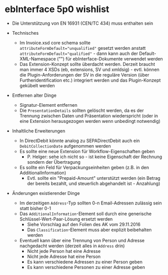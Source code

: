 # ebInterface 5p0 wishlist

* Die Unterstützung von EN 16931 (CEN/TC 434) muss enthalten sein


* Technisches
  * Im Invoice.xsd core schema sollte `attributeFormDefault="unqualified"` gesetzt werden anstatt `attributeFormDefault="qualified"` - dann kann auch der Default-XML-Namespace ("") für ebInterface-Dokumente verwendet werden
  * Das Extension-Konzept sollte überdacht werden. Derzeit braucht man immer 4 XSDs (eb, extensions, SV und xmldsig) - evtl. können die Plugin-Anforderungen der SV in die reguläre Version (über Furtheridentification etc.) integriert werden und das Plugin-Konzept gekübelt werden


* Entfernen alter Dinge
  * Signatur-Element entfernen
  * Die `PresentationDetails` sollten gelöscht werden, da es der Trennung zwischen Daten und Präsentation wiederspricht (oder in eine Extension herausgezogen werden wenn unbedingt notwendig)


* Inhaltliche Erweiterungen
  * In DirectDebit könnte analog zu SEPADirectDebit auch ein `DebitCollectionDate` aufgenommen werden
  * Es sollte eine neue Extension für Workflow-Eigenschaften geben
    * P. Helger: sehe ich nicht so - ist keine Eigenschaft der Rechnung sondern der Übertragung
  * Es sollte ein Feld für Verpackungseinheiten geben (z.B. in den AdditionalInformation)
    * Evtl. sollte ein "Prepaid-Amount" unterstützt werden (ein Betrag der bereits bezahlt, und steuerlich abgehandelt ist - Anzahlung) 


* Änderungen existierender Dinge    
  * Im derzeitigen `Address`-Typ sollten 0-n Email-Adressen zulässig sein statt bisher 0-1
  * Das `AdditionalInformation`-Element soll durch eine generische Schlüssel-Wert-Paar-Lösung ersetzt werden
    * Siehe Vorschlag auf den Folien des AK vom 29.11.2016
    * Das `Classification`-Element muss aber explizit beibehalten werden
  * Eventuell kann über eine Trennung von Person und Adresse nachgedacht werden (derzeit alles in `Address` drin)
    * Nicht jede Person hat eine Adresse
    * Nicht jede Adresse hat eine Person
    * Es kann verschiedene Adressen zu einer Person geben
    * Es kann verschiedene Personen zu einer Adresse geben
